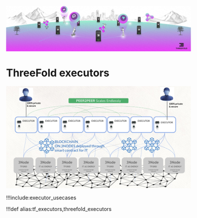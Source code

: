 ![](img/executors_.jpg)

# ThreeFold executors

![](img/executor_arch1_.jpg)

!!!include:executor_usecases

!!!def alias:tf_executors,threefold_executors